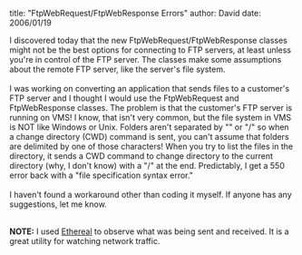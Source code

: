 
title: "FtpWebRequest/FtpWebResponse Errors"
author: David
date: 2006/01/19

I discovered today that the new FtpWebRequest/FtpWebResponse classes might not be the best options for connecting to FTP servers, at least unless you're in control of the FTP server. The classes make some assumptions about the remote FTP server, like the server's file system. <br><br>I was working on converting an application that sends files to a customer's FTP server and I thought I would use the FtpWebRequest and FtpWebResponse classes. The problem is that the customer's FTP server is running on VMS! I know, that isn't very common, but the file system in VMS is NOT like Windows or Unix. Folders aren't separated by "\" or "/" so when a change directory (CWD) command is sent, you can't assume that folders are delimited by one of those characters! When you try to list the files in the directory, it sends a CWD command to change directory to the current directory (why, I don't know) with a "/" at the end. Predictably, I get a 550 error back with a "file specification syntax error."<br><br>I haven't found a workaround other than coding it myself. If anyone has any suggestions, let me know.<br><p></p><br><b>NOTE:</b> I used <a href="http://www.ethereal.com">Ethereal</a> to observe what was being sent and received. It is a great utility for watching network traffic.<br>
